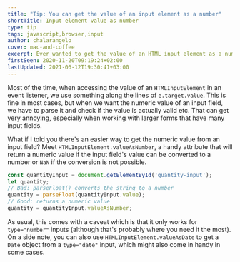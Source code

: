 ```yaml
---
title: "Tip: You can get the value of an input element as a number"
shortTitle: Input element value as number
type: tip
tags: javascript,browser,input
author: chalarangelo
cover: mac-and-coffee
excerpt: Ever wanted to get the value of an HTML input element as a number? Learn an easy way to do it with this handy trick.
firstSeen: 2020-11-20T09:19:24+02:00
lastUpdated: 2021-06-12T19:30:41+03:00
---
```


Most of the time, when accessing the value of an `HTMLInputElement` in an event listener, we use something along the lines of `e.target.value`. This is fine in most cases, but when we want the numeric value of an input field, we have to parse it and check if the value is actually valid etc. That can get very annoying, especially when working with larger forms that have many input fields.

What if I told you there's an easier way to get the numeric value from an input field? Meet `HTMLInputElement.valueAsNumber`, a handy attribute that will return a numeric value if the input field's value can be converted to a number or `NaN` if the conversion is not possible.

```js
const quantityInput = document.getElementById('quantity-input');
let quantity;
// Bad: parseFloat() converts the string to a number
quantity = parseFloat(quantityInput.value);
// Good: returns a numeric value
quantity = quantityInput.valueAsNumber;
```

As usual, this comes with a caveat which is that it only works for `type="number"` inputs (although that's probably where you need it the most). On a side note, you can also use `HTMLInputElement.valueAsDate` to get a `Date` object from a `type="date"` input, which might also come in handy in some cases.
